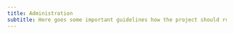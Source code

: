 ```yaml
---
title: Administration
subtitle: Here goes some important guidelines how the project should run
---
```


